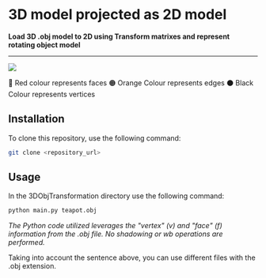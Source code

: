 # 3D model projected as 2D model 

**Load 3D .obj model to 2D using Transform matrixes and represent rotating object model**

---

![](https://github.com/AysenurYrr/ComputerGraphics/blob/main/3DObjTransformation/20240410_173331.gif)

:red_circle: Red colour represents faces
:orange_circle: Orange Colour represents edges
:black_circle: Black Colour represents vertices
## Installation

To clone this repository, use the following command:
```bash
git clone <repository_url>
```

## Usage
In the 3DObjTransformation directory use the following command:
```bash
python main.py teapot.obj
```

*The Python code utilized leverages the "vertex" (v) and "face" (f) information from the .obj file. No shadowing or wb operations are performed.*

Taking into account the sentence above, you can use different files with the .obj extension.


